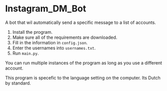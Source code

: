 # Instagram_DM_Bot
A bot that wil automatically send a specific message to a list of accounts.

1. Install the program.
2. Make sure all of the requirements are downloaded.
3. Fill in the information in `config.json`.
4. Enter the usernames into `usernames.txt`.
5. Run `main.py`.

You can run multiple instances of the program as long as you use a different account.

This program is specefic to the language setting on the computer. Its Dutch by standard.
